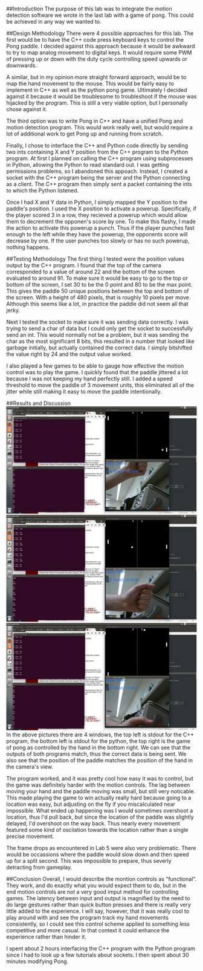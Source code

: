 ##Introduction
The purpose of this lab was to integrate the motion detection software we wrote in the last lab with a game of pong. This could be achieved in any way we wanted to.

##Design Methodology
There were 4 possible approaches for this lab. The first would be to have the C++ code press keyboard keys to control the Pong paddle. I decided against this approach because it would be awkward to try to map analog movement to digital keys. It would require some PWM of pressing up or down with the duty cycle controlling speed upwards or downwards.

A similar, but in my opinion more straight forward approach, would be to map the hand movement to the mouse. This would be fairly easy to implement in C++ as well as the python pong game. Ultimately I decided against it because it would be troublesome to troubleshoot if the mouse was hijacked by the program. This is still a very viable option, but I personally chose against it.

The third option was to write Pong in C++ and have a unified Pong and motion detection program. This would work really well, but would require a lot of additional work to get Pong up and running from scratch.

Finally, I chose to interface the C++ and Python code directly by sending two ints containing X and Y position from the C++ program to the Python program. At first I planned on calling the C++ program using subprocesses in Python, allowing the Python to read standard out. I was getting permissions problems, so I abandoned this appoach. Instead, I created a socket with the C++ program being the server and the Python connecting as a client. The C++ program then simply sent a packet containing the ints to which the Python listened.

Once I had X and Y data in Python, I simply mapped the Y position to the paddle's position. I used the X position to activate a powerup. Specifically, if the player scored 3 in a row, they recieved a powerup which would allow them to decrement the opponen's score by one. To make this flashy, I made the action to activate this powerup a punch. Thus if the player punches fast enough to the left while they have the powerup, the opponents score will decrease by one. If the user punches too slowly or has no such powerup, nothing happens. 

##Testing Methodology
The first thing I tested were the position values output by the C++ program. I found that the top of the camera corresponded to a value of around 22 and the bottom of the screen evaluated to around 91. To make sure it would be easy to go to the top or bottom of the screen, I set 30 to be the 0 point and 80 to be the max point. This gives the paddle 50 unique positions between the top and bottom of the screen. With a height of 480 pixels, that is roughly 10 pixels per move. Although this seems like a lot, in practice the paddle did not seem all that jerky.

Next I tested the socket to make sure it was sending data correctly. I was trying to send a char of data but I could only get the socket to successfully send an int. This would normally not be a problem, but it was sending the char as the most significant 8 bits, this resulted in a number that looked like garbage initially, but actually contained the correct data. I simply bitshifted the value right by 24 and the output value worked.

I also played a few games to be able to gauge how effective the motion control was to play the game. I quickly found that the paddle jittered a lot because I was not keeping my hand perfectly still. I added a speed threshold to move the paddle of 3 movement units, this eliminated all of the jitter while still making it easy to move the paddle intentionally.

##Results and Discussion
![](https://raw.githubusercontent.com/SKrupa/E190u-Lab6/master/Screenshot%20from%202015-03-10%2022_32_31.png)
![](https://raw.githubusercontent.com/SKrupa/E190u-Lab6/master/Screenshot%20from%202015-03-10%2022_32_43.png)
![](https://raw.githubusercontent.com/SKrupa/E190u-Lab6/master/Screenshot%20from%202015-03-10%2022_32_58.png)
In the above pictures there are 4 windows, the top left is stdout for the C++ program, the bottom left is stdout for the python, the top right is the game of pong as controlled by the hand in the bottom right. We can see that the outputs of both programs match, thus the correct data is being sent. We also see that the position of the paddle matches the position of the hand in the camera's view.

The program worked, and it was pretty cool how easy it was to control, but the game was definitely harder with the motion controls. The lag between moving your hand and the paddle moving was small, but still very noticable. This made playing the game to win actually really hard because going to a location was easy, but adjusting on the fly if you miscalculated near impossible. What ended up happening was I would sometimes overshoot a location, thus I'd pull back, but since the location of the paddle was slightly delayed, I'd overshoot on the way back. Thus nearly every movement featured some kind of oscilation towards the location rather than a single precise movement.

The frame drops as encountered in Lab 5 were also very problematic. There would be occassions where the paddle would slow down and then speed up for a split second. This was impossible to prepare, thus severly detracting from gameplay.

##Conclusion
Overall, I would describe the montion controls as "functional". They work, and do exactly what you would expect them to do, but in the end motion controls are not a very good imput method for controlling games. The latency between input and output is magnified by the need to do large gestures rather than quick button presses and there is really very little added to the experience. I will say, however, that it was really cool to play around with and see the program track my hand movements consistently, so I could see this control scheme applied to something less competitive and more casual. In that context it could enhance the experience rather than hinder it.

I spent about 2 hours interfacing the C++ program with the Python program since I had to look up a few tutorials about sockets. I then spent about 30 minutes modifying Pong.
